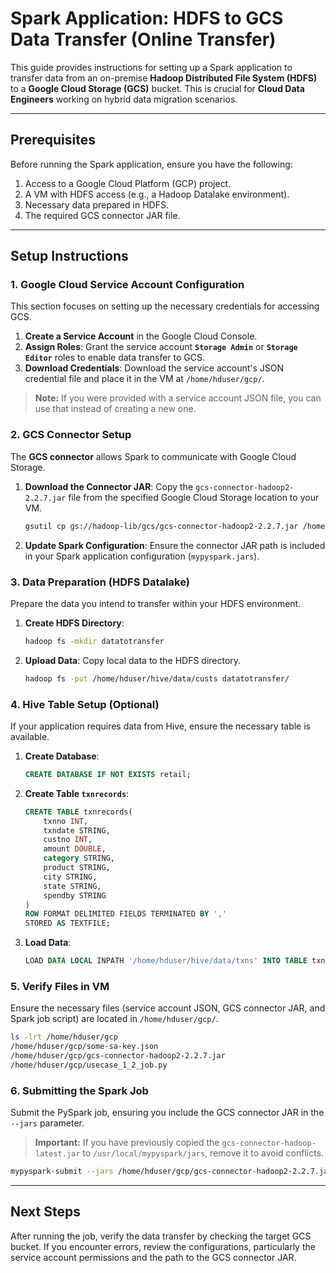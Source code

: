 # Spark Application: HDFS to GCS Data Transfer (Online Transfer)

This guide provides instructions for setting up a Spark application to transfer data from an on-premise **Hadoop Distributed File System (HDFS)** to a **Google Cloud Storage (GCS)** bucket. This is crucial for **Cloud Data Engineers** working on hybrid data migration scenarios.

-----

## Prerequisites

Before running the Spark application, ensure you have the following:

1.  Access to a Google Cloud Platform (GCP) project.
2.  A VM with HDFS access (e.g., a Hadoop Datalake environment).
3.  Necessary data prepared in HDFS.
4.  The required GCS connector JAR file.

-----

## Setup Instructions

### 1\. Google Cloud Service Account Configuration

This section focuses on setting up the necessary credentials for accessing GCS.

1.  **Create a Service Account** in the Google Cloud Console.
2.  **Assign Roles**: Grant the service account **`Storage Admin`** or **`Storage Editor`** roles to enable data transfer to GCS.
3.  **Download Credentials**: Download the service account's JSON credential file and place it in the VM at `/home/hduser/gcp/`.

> **Note:** If you were provided with a service account JSON file, you can use that instead of creating a new one.

### 2\. GCS Connector Setup

The **GCS connector** allows Spark to communicate with Google Cloud Storage.

1.  **Download the Connector JAR**: Copy the `gcs-connector-hadoop2-2.2.7.jar` file from the specified Google Cloud Storage location to your VM.

    ```bash
    gsutil cp gs://hadoop-lib/gcs/gcs-connector-hadoop2-2.2.7.jar /home/hduser/gcp/
    ```

2.  **Update Spark Configuration**: Ensure the connector JAR path is included in your Spark application configuration (`mypyspark.jars`).

### 3\. Data Preparation (HDFS Datalake)

Prepare the data you intend to transfer within your HDFS environment.

1.  **Create HDFS Directory**:

    ```bash
    hadoop fs -mkdir datatotransfer
    ```

2.  **Upload Data**: Copy local data to the HDFS directory.

    ```bash
    hadoop fs -put /home/hduser/hive/data/custs datatotransfer/
    ```

### 4\. Hive Table Setup (Optional)

If your application requires data from Hive, ensure the necessary table is available.

1.  **Create Database**:

    ```sql
    CREATE DATABASE IF NOT EXISTS retail;
    ```

2.  **Create Table `txnrecords`**:

    ```sql
    CREATE TABLE txnrecords(
        txnno INT,
        txndate STRING,
        custno INT,
        amount DOUBLE,
        category STRING,
        product STRING,
        city STRING,
        state STRING,
        spendby STRING
    )
    ROW FORMAT DELIMITED FIELDS TERMINATED BY ','
    STORED AS TEXTFILE;
    ```

3.  **Load Data**:

    ```sql
    LOAD DATA LOCAL INPATH '/home/hduser/hive/data/txns' INTO TABLE txnrecords;
    ```

### 5\. Verify Files in VM

Ensure the necessary files (service account JSON, GCS connector JAR, and Spark job script) are located in `/home/hduser/gcp/`.

```bash
ls -lrt /home/hduser/gcp
/home/hduser/gcp/some-sa-key.json
/home/hduser/gcp/gcs-connector-hadoop2-2.2.7.jar
/home/hduser/gcp/usecase_1_2_job.py
```

### 6\. Submitting the Spark Job

Submit the PySpark job, ensuring you include the GCS connector JAR in the `--jars` parameter.

> **Important:** If you have previously copied the `gcs-connector-hadoop-latest.jar` to `/usr/local/mypyspark/jars`, remove it to avoid conflicts.

```bash
mypyspark-submit --jars /home/hduser/gcp/gcs-connector-hadoop2-2.2.7.jar /home/hduser/gcp/usecase_1_2_job.py
```

-----

## Next Steps

After running the job, verify the data transfer by checking the target GCS bucket. If you encounter errors, review the configurations, particularly the service account permissions and the path to the GCS connector JAR.